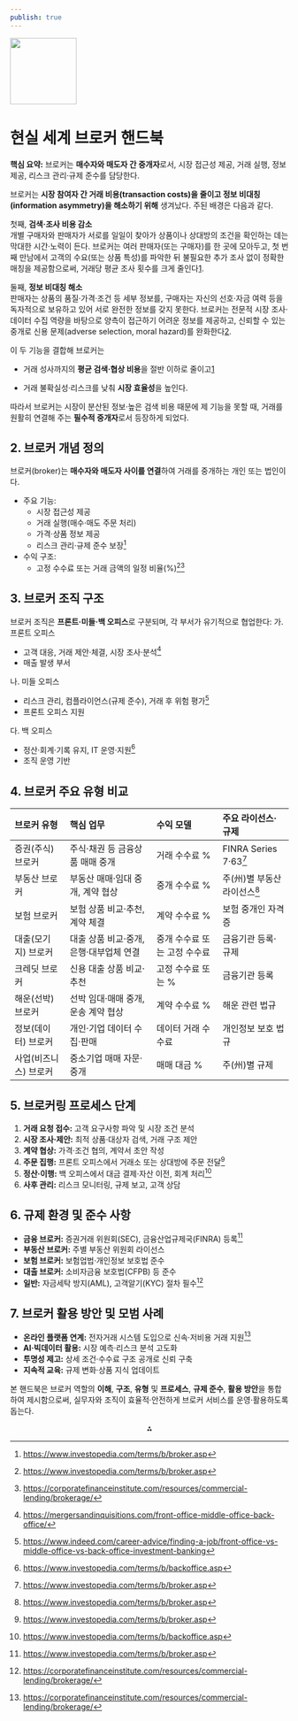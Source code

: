 ```yaml
---
publish: true
---
```


<img src="https://r2cdn.perplexity.ai/pplx-full-logo-primary-dark%402x.png" class="logo" width="120"/>

# 현실 세계 브로커 핸드북

**핵심 요약:**
브로커는 **매수자와 매도자 간 중개자**로서, 시장 접근성 제공, 거래 실행, 정보 제공, 리스크 관리·규제 준수를 담당한다. 

브로커는 **시장 참여자 간 거래 비용(transaction costs)을 줄이고 정보 비대칭(information asymmetry)을 해소하기 위해** 생겨났다. 주된 배경은 다음과 같다.

첫째, **검색·조사 비용 감소**  
개별 구매자와 판매자가 서로를 일일이 찾아가 상품이나 상대방의 조건을 확인하는 데는 막대한 시간·노력이 든다. 브로커는 여러 판매자(또는 구매자)를 한 곳에 모아두고, 첫 번째 만남에서 고객의 수요(또는 상품 특성)를 파악한 뒤 불필요한 추가 조사 없이 정확한 매칭을 제공함으로써, 거래당 평균 조사 횟수를 크게 줄인다[1](https://www.economics.utoronto.ca/public/workingPapers/tecipa-426.pdf).

둘째, **정보 비대칭 해소**  
판매자는 상품의 품질·가격·조건 등 세부 정보를, 구매자는 자신의 선호·자금 여력 등을 독자적으로 보유하고 있어 서로 완전한 정보를 갖지 못한다. 브로커는 전문적 시장 조사·데이터 수집 역량을 바탕으로 양측이 접근하기 어려운 정보를 제공하고, 신뢰할 수 있는 중개로 신용 문제(adverse selection, moral hazard)를 완화한다[2](https://en.wikipedia.org/wiki/Information_asymmetry).

이 두 기능을 결합해 브로커는

- 거래 성사까지의 **평균 검색·협상 비용**을 절반 이하로 줄이고[1](https://www.economics.utoronto.ca/public/workingPapers/tecipa-426.pdf)
    
- 거래 불확실성·리스크를 낮춰 **시장 효율성**을 높인다.
    

따라서 브로커는 시장이 분산된 정보·높은 검색 비용 때문에 제 기능을 못할 때, 거래를 원활히 연결해 주는 **필수적 중개자**로서 등장하게 되었다.
## 2. 브로커 개념 정의

브로커(broker)는 **매수자와 매도자 사이를 연결**하여 거래를 중개하는 개인 또는 법인이다.

- 주요 기능:
    - 시장 접근성 제공
    - 거래 실행(매수·매도 주문 처리)
    - 가격·상품 정보 제공
    - 리스크 관리·규제 준수 보장[^1]
- 수익 구조:
    - 고정 수수료 또는 거래 금액의 일정 비율(%)[^1][^2]


## 3. 브로커 조직 구조

브로커 조직은 **프론트·미들·백 오피스**로 구분되며, 각 부서가 유기적으로 협업한다:
가. 프론트 오피스

- 고객 대응, 거래 제안·체결, 시장 조사·분석[^3]
- 매출 발생 부서

나. 미들 오피스

- 리스크 관리, 컴플라이언스(규제 준수), 거래 후 위험 평가[^4]
- 프론트 오피스 지원

다. 백 오피스

- 정산·회계·기록 유지, IT 운영·지원[^5]
- 조직 운영 기반


## 4. 브로커 주요 유형 비교

| 브로커 유형 | 핵심 업무 | 수익 모델 | 주요 라이선스·규제 |
| :-- | :-- | :-- | :-- |
| 증권(주식) 브로커 | 주식·채권 등 금융상품 매매 중개 | 거래 수수료 % | FINRA Series 7·63[^1] |
| 부동산 브로커 | 부동산 매매·임대 중개, 계약 협상 | 중개 수수료 % | 주(州)별 부동산 라이선스[^1] |
| 보험 브로커 | 보험 상품 비교·추천, 계약 체결 | 계약 수수료 % | 보험 중개인 자격증 |
| 대출(모기지) 브로커 | 대출 상품 비교·중개, 은행·대부업체 연결 | 중개 수수료 또는 고정 수수료 | 금융기관 등록·규제 |
| 크레딧 브로커 | 신용 대출 상품 비교·추천 | 고정 수수료 또는 % | 금융기관 등록 |
| 해운(선박) 브로커 | 선박 임대·매매 중개, 운송 계약 협상 | 계약 수수료 % | 해운 관련 법규 |
| 정보(데이터) 브로커 | 개인·기업 데이터 수집·판매 | 데이터 거래 수수료 | 개인정보 보호 법규 |
| 사업(비즈니스) 브로커 | 중소기업 매매 자문·중개 | 매매 대금 % | 주(州)별 규제 |

## 5. 브로커링 프로세스 단계

1) **거래 요청 접수:** 고객 요구사항 파악 및 시장 조건 분석
2) **시장 조사·제안:** 최적 상품·대상자 검색, 거래 구조 제안
3) **계약 협상:** 가격·조건 협의, 계약서 초안 작성
4) **주문 집행:** 프론트 오피스에서 거래소 또는 상대방에 주문 전달[^1]
5) **정산·이행:** 백 오피스에서 대금 결제·자산 이전, 회계 처리[^5]
6) **사후 관리:** 리스크 모니터링, 규제 보고, 고객 상담

## 6. 규제 환경 및 준수 사항

- **금융 브로커:** 증권거래 위원회(SEC), 금융산업규제국(FINRA) 등록[^1]
- **부동산 브로커:** 주별 부동산 위원회 라이선스
- **보험 브로커:** 보험업법·개인정보 보호법 준수
- **대출 브로커:** 소비자금융 보호법(CFPB) 등 준수
- **일반:** 자금세탁 방지(AML), 고객알기(KYC) 절차 필수[^2]


## 7. 브로커 활용 방안 및 모범 사례

- **온라인 플랫폼 연계:** 전자거래 시스템 도입으로 신속·저비용 거래 지원[^2]
- **AI·빅데이터 활용:** 시장 예측·리스크 분석 고도화
- **투명성 제고:** 상세 조건·수수료 구조 공개로 신뢰 구축
- **지속적 교육:** 규제 변화·상품 지식 업데이트

본 핸드북은 브로커 역할의 **이해**, **구조**, **유형** 및 **프로세스**, **규제 준수**, **활용 방안**을 통합하여 제시함으로써, 실무자와 조직이 효율적·안전하게 브로커 서비스를 운영·활용하도록 돕는다.

<div style="text-align: center">⁂</div>

[^1]: https://www.investopedia.com/terms/b/broker.asp

[^2]: https://corporatefinanceinstitute.com/resources/commercial-lending/brokerage/

[^3]: https://mergersandinquisitions.com/front-office-middle-office-back-office/

[^4]: https://www.indeed.com/career-advice/finding-a-job/front-office-vs-middle-office-vs-back-office-investment-banking

[^5]: https://www.investopedia.com/terms/b/backoffice.asp

[^6]: https://uk.indeed.com/career-advice/career-development/types-of-brokers

[^7]: https://docs.oracle.com/cd/E88855_01/html/Brokerage/Brokerage02_Brokerage.htm

[^8]: https://design.radartasik.id/real-brokerage/

[^9]: https://uk.indeed.com/career-advice/finding-a-job/what-is-broker

[^10]: https://en.wikipedia.org/wiki/Broker_pattern

[^11]: https://smartasset.com/investing/what-is-a-broker

[^12]: https://cpdonline.co.uk/career-guides/how-to-become-a-broker/

[^13]: https://www.hbs.edu/ris/Publication Files/Brokerage and Brokering_c0647128-65df-4a30-a4e7-b1587641a797.pdf

[^14]: https://tiomarkets.com/en/article/broker

[^15]: https://people.dsv.su.se/~perjons/Filer/frontprop7.pdf

[^16]: https://www.indeed.com/career-advice/finding-a-job/broker-vs-realtor

[^17]: https://scoutnetworkblog.com/10-types-of-insurance-broker-roles-and-responsibilities/

[^18]: https://journals.aom.org/doi/full/10.5465/AMPROC.2025.102bp

[^19]: https://aquilacommercial.com/learning-center/difference-between-broker-sales-agent-realtor/

[^20]: https://en.wikipedia.org/wiki/Broker

[^21]: https://www.emerald.com/books/edited-volume/15730/chapter/87374277/Brokerage-as-a-Process-Decoupling-Third-Party

[^22]: https://www.investopedia.com/terms/b/business-broker.asp

[^23]: https://www.kotaksecurities.com/investing-guide/share-market/what-is-brokerage/

[^24]: https://www.reddit.com/r/FinancialCareers/comments/12cwtb7/can_someone_summarize_to_me_the_difference/

[^25]: https://www.investmentbankingcouncil.org/blog/why-do-banks-divide-work-into-front-middle-and-back-offices

[^26]: https://www.ftitreasury.com/front-vs-back-office-vs-middle-office-in-treasury-understanding-the-difference/

[^27]: https://www.wallstreetprep.com/knowledge/investment-bank-organizational-structure/

[^28]: https://www.fe.training/free-resources/investment-banking/financial-services-industry-front-middle-and-back-office/

[^29]: https://fundfront.com/blog/back-middle-front-office-technology-options/

